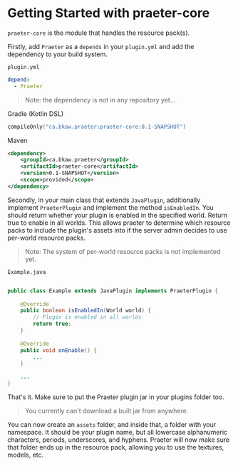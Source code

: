 # Getting Started with praeter-core
`praeter-core` is the module that handles the resource pack(s).

Firstly, add `Praeter` as a `depends` in your `plugin.yml` and add the
dependency to your build system.

`plugin.yml`
```yaml
depend:
  - Praeter
```

> Note: the dependency is not in any repository yet...

Gradle (Kotlin DSL)
````kotlin
compileOnly("ca.bkaw.praeter:praeter-core:0.1-SNAPSHOT")
````

Maven
```xml
<dependency>
    <groupId>ca.bkaw.praeter</groupId>
    <artifactId>praeter-core</artifactId>
    <version>0.1-SNAPSHOT</version>
    <scope>provided</scope>
</dependency>
```

Secondly, in your main class that extends `JavaPlugin`, additionally implement
`PraeterPlugin` and implement the method `isEnabledIn`. You should return
whether your plugin is enabled in the specified world. Return true to enable in
all worlds. This allows praeter to determine which resource packs to include
the plugin's assets into if the server admin decides to use per-world resource
packs.

> Note: The system of per-world resource packs is not implemented yet.

`Example.java`
```java

public class Example extends JavaPlugin implements PraeterPlugin {
    
    @Override
    public boolean isEnabledIn(World world) {
        // Plugin is enabled in all worlds
        return true;
    }
    
    @Override
    public void onEnable() {
        ...
    }
    
    ...
}
```
That's it. Make sure to put the Praeter plugin jar in your plugins folder too.

> You currently can't download a built jar from anywhere.

You can now create an `assets` folder, and inside that, a folder with your
namespace. It should be your plugin name, but all lowercase alphanumeric
characters, periods, underscores, and hyphens. Praeter will now make sure that
folder ends up in the resource pack, allowing you to use the textures, models,
etc.